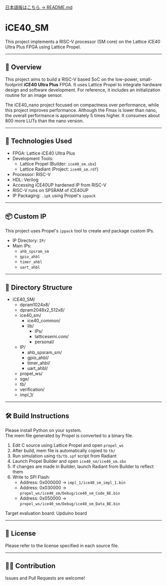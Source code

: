 [日本語版はこちら → README.md](README.md)

# iCE40_SM

This project implements a RISC-V processor (SM core) on the Lattice iCE40 Ultra Plus FPGA using Lattice Propel.

---

## 🚀 Overview

This project aims to build a RISC-V based SoC on the low-power, small-footprint **iCE40 Ultra Plus** FPGA. It uses Lattice Propel to integrate hardware design and software development. For reference, it includes an initialization routine for an image sensor.

The iCE40_nano project focused on compactness over performance, while this project improves performance. Although the Fmax is lower than nano, the overall performance is approximately 5 times higher. It consumes about 800 more LUTs than the nano version.

---

## 🔧 Technologies Used

- FPGA: Lattice iCE40 Ultra Plus  
- Development Tools:
  - Lattice Propel (Builder: `ice40_sm.sbx`)
  - Lattice Radiant (Project: `ice40_sm.rdf`)
- Processor: RISC-V  
- HDL: Verilog  
- Accessing iCE40UP hardened IP from RISC-V  
- RISC-V runs on SPSRAM of iCE40UP  
- IP Packaging: `.ipk` using Propel's `ippack`

---

## 📦 Custom IP

This project uses Propel's `ippack` tool to create and package custom IPs.

- IP Directory: `IP/`
- Main IPs:
  - `ahb_spsram_sm`
  - `gpio_ahbl`
  - `timer_ahbl`
  - `uart_ahbl`

---

## 📁 Directory Structure

- iCE40_SM/
  - dpram1024x8/
  - dpram2048x2_512x8/
  - ice40_sm/
    - ice40_common/
    - lib/
      - IPs/
      - latticesemi.com/
      - personal/
  - IP/
    - ahb_spsram_sm/
    - gpio_ahbl/
    - timer_ahbl/
    - uart_ahbl/
  - propel_ws/
  - sge/
  - tb/
  - verification/
  - impl_1/

---

## 🛠️ Build Instructions

Please install Python on your system.  
The mem file generated by Propel is converted to a binary file.

1. Edit C source using Lattice Propel and open `propel_ws`  
2. After build, mem file is automatically copied to `tb/`  
3. Run simulation using `tb/tb.spf` script from Radiant  
4. Launch Propel Builder and open `ice40_sm/ice40_sm.sbx`  
5. If changes are made in Builder, launch Radiant from Builder to reflect them  
6. Write to SPI Flash:
   - Address: 0x000000 → `impl_1/ice40_sm_impl_1.bin`
   - Address: 0x030000 → `propel_ws/ice40_sm/Debug/ice40_sm_Code_BE.bin`
   - Address: 0x050000 → `propel_ws/ice40_sm/Debug/ice40_sm_Data_BE.bin`

Target evaluation board: Upduino board

---

## 📄 License

Please refer to the license specified in each source file.

---

## 🙋‍♂️ Contribution

Issues and Pull Requests are welcome!
